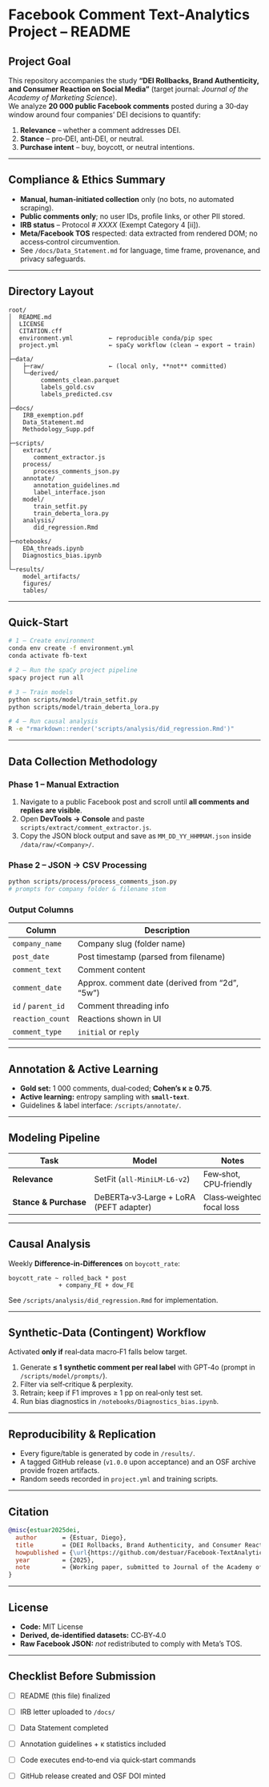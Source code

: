 # Facebook Comment Text‑Analytics Project – README

## Project Goal  
This repository accompanies the study **“DEI Rollbacks, Brand Authenticity, and Consumer Reaction on Social Media”** (target journal: _Journal of the Academy of Marketing Science_).  
We analyze **20 000 public Facebook comments** posted during a 30‑day window around four companies’ DEI decisions to quantify:

1. **Relevance** – whether a comment addresses DEI.  
2. **Stance** – pro‑DEI, anti‑DEI, or neutral.  
3. **Purchase intent** – buy, boycott, or neutral intentions.  

---

## Compliance & Ethics Summary  
* **Manual, human‑initiated collection** only (no bots, no automated scraping).  
* **Public comments only**; no user IDs, profile links, or other PII stored.  
* **IRB status** – Protocol # _XXXX_ (Exempt Category 4 [ii]).  
* **Meta/Facebook TOS** respected: data extracted from rendered DOM; no access‑control circumvention.  
* See `/docs/Data_Statement.md` for language, time frame, provenance, and privacy safeguards.  

---

## Directory Layout  

```text
root/
│  README.md
│  LICENSE
│  CITATION.cff
│  environment.yml          ← reproducible conda/pip spec
│  project.yml              ← spaCy workflow (clean → export → train)
│
├─data/
│   ├─raw/                  ← (local only, **not** committed)
│   └─derived/
│        comments_clean.parquet
│        labels_gold.csv
│        labels_predicted.csv
│
├─docs/
│   IRB_exemption.pdf
│   Data_Statement.md
│   Methodology_Supp.pdf
│
├─scripts/
│   extract/
│      comment_extractor.js
│   process/
│      process_comments_json.py
│   annotate/
│      annotation_guidelines.md
│      label_interface.json
│   model/
│      train_setfit.py
│      train_deberta_lora.py
│   analysis/
│      did_regression.Rmd
│
├─notebooks/
│   EDA_threads.ipynb
│   Diagnostics_bias.ipynb
│
└─results/
    model_artifacts/
    figures/
    tables/
```

---

## Quick‑Start  

```bash
# 1 – Create environment
conda env create -f environment.yml
conda activate fb-text

# 2 – Run the spaCy project pipeline
spacy project run all

# 3 – Train models
python scripts/model/train_setfit.py
python scripts/model/train_deberta_lora.py

# 4 – Run causal analysis
R -e "rmarkdown::render('scripts/analysis/did_regression.Rmd')"
```

---

## Data Collection Methodology  

### Phase 1 – Manual Extraction  
1. Navigate to a public Facebook post and scroll until **all comments and replies are visible**.  
2. Open **DevTools → Console** and paste `scripts/extract/comment_extractor.js`.  
3. Copy the JSON block output and save as `MM_DD_YY_HHMMAM.json` inside `/data/raw/<Company>/`.  

### Phase 2 – JSON → CSV Processing  

```bash
python scripts/process/process_comments_json.py
# prompts for company folder & filename stem
```

### Output Columns  

| Column            | Description                                           |
|-------------------|-------------------------------------------------------|
| `company_name`    | Company slug (folder name)                            |
| `post_date`       | Post timestamp (parsed from filename)                 |
| `comment_text`    | Comment content                                       |
| `comment_date`    | Approx. comment date (derived from “2d”, “5w”)        |
| `id` / `parent_id`| Comment threading info                                |
| `reaction_count`  | Reactions shown in UI                                 |
| `comment_type`    | `initial` or `reply`                                  |

---

## Annotation & Active Learning  

* **Gold set:** 1 000 comments, dual‑coded; **Cohen’s κ ≥ 0.75**.  
* **Active learning:** entropy sampling with **`small‑text`**.  
* Guidelines & label interface: `/scripts/annotate/`.

---

## Modeling Pipeline  

| Task                 | Model                                  | Notes                                    |
|----------------------|----------------------------------------|------------------------------------------|
| **Relevance**        | SetFit (`all‑MiniLM‑L6‑v2`)            | Few‑shot, CPU‑friendly                   |
| **Stance & Purchase**| DeBERTa‑v3‑Large + LoRA (PEFT adapter) | Class‑weighted focal loss                |

---

## Causal Analysis  

Weekly **Difference‑in‑Differences** on `boycott_rate`:

```text
boycott_rate ~ rolled_back * post
              + company_FE + dow_FE
```

See `/scripts/analysis/did_regression.Rmd` for implementation.

---

## Synthetic‑Data (Contingent) Workflow  

Activated **only if** real‑data macro‑F1 falls below target.  

1. Generate **≤ 1 synthetic comment per real label** with GPT‑4o (prompt in `/scripts/model/prompts/`).  
2. Filter via self‑critique & perplexity.  
3. Retrain; keep if F1 improves ≥ 1 pp on real‑only test set.  
4. Run bias diagnostics in `/notebooks/Diagnostics_bias.ipynb`.

---

## Reproducibility & Replication  

* Every figure/table is generated by code in `/results/`.  
* A tagged GitHub release (`v1.0.0` upon acceptance) and an OSF archive provide frozen artifacts.  
* Random seeds recorded in `project.yml` and training scripts.

---

## Citation  

```bibtex
@misc{estuar2025dei,
  author       = {Estuar, Diego},
  title        = {DEI Rollbacks, Brand Authenticity, and Consumer Reaction on Facebook},
  howpublished = {\url{https://github.com/destuar/Facebook-TextAnalytics-Project}},
  year         = {2025},
  note         = {Working paper, submitted to Journal of the Academy of Marketing Science}
}
```

---

## License  

* **Code:** MIT License  
* **Derived, de‑identified datasets:** CC‑BY‑4.0  
* **Raw Facebook JSON:** _not_ redistributed to comply with Meta’s TOS.

---

## Checklist Before Submission  

- [ ] README (this file) finalized  
- [ ] IRB letter uploaded to `/docs/`  
- [ ] Data Statement completed  
- [ ] Annotation guidelines + κ statistics included  
- [ ] Code executes end‑to‑end via quick‑start commands  
- [ ] GitHub release created and OSF DOI minted  

